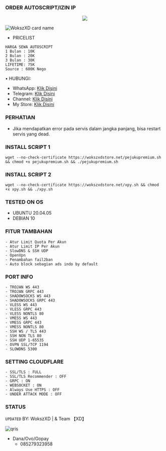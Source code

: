 ### ORDER AUTOSCRIPT/IZIN IP
<p align="center">  
  <img src="https://readme-typing-svg.herokuapp.com?color=%2336BCF7&center=true&vCenter=true&lines=Welcome%20To%20My%20Hosting" />  
</p>

![WokszXD card name](https://cardivo.vercel.app/api?name=WokszXD&description=Hi,%20everyone!%20and%20Nice%20to%20meet%20you%20%F0%9F%91%8B&image=https://github.com/pusoxx/ver3/raw/main/1686655025212.png?v=4&backgroundColor=%23ecf0f1&telegram=/&github=WokszXD&pattern=leaf&colorPattern=%23eaeaea)
- PRICELIST
```
HARGA SEWA AUTOSCRIPT 
1 Bulan : 10K
2 Bulan : 20K
3 Bulan : 30K
LIFETIME: 75K
Source : 600K Nego
```
• HUBUNGI:
- WhatsApp: [Klik Disini](https://wa.me/6285279323958)
- Telegram: [Klik Disini](https://t.me/wokszxd_rajing_mengaji)
- Channel: [Klik Disini](https://t.me/WokszXDStore)
- My Store: [Klik Disini](https://wokszxdstore.my.id)

### PERHATIAN


- Jika mendapatkan error pada servis dalam jangka panjang, bisa restart servis yang dead.


### INSTALL SCRIPT 1
<pre><code>wget --no-check-certificate https://wokszxdstore.net/pejukupremium.sh && chmod +x pejukupremium.sh && ./pejukupremium.sh</code></pre>

### INSTALL SCRIPT 2
<pre><code>wget --no-check-certificate https://wokszxdstore.net/xpy.sh && chmod +x xpy.sh && ./xpy.sh</code></pre>

### TESTED ON OS 
- UBUNTU 20.04.05
- DEBIAN 10

### FITUR TAMBAHAN
```
- Atur Limit Quota Per Akun
- Atur Limit IP Per Akun
- SlowDNS & SSH UDP
- OpenVpn
- Penambahan fail2ban
- Auto block sebagian ads indo by default
```

### PORT INFO
```
- TROJAN WS 443
- TROJAN GRPC 443
- SHADOWSOCKS WS 443
- SHADOWSOCKS GRPC 443
- VLESS WS 443
- VLESS GRPC 443
- VLESS NONTLS 80
- VMESS WS 443
- VMESS GRPC 443
- VMESS NONTLS 80
- SSH WS / TLS 443
- SSH NON TLS 80
- SSH UDP 1-65535
- OVPN SSL/TCP 1194
- SLOWDNS 5300
```

### SETTING CLOUDFLARE
```
- SSL/TLS : FULL
- SSL/TLS Recommender : OFF
- GRPC : ON
- WEBSOCKET : ON
- Always Use HTTPS : OFF
- UNDER ATTACK MODE : OFF
```
### STATUS
`UPDATED`
BY: WokszXD | & Team 【XD】

![qris](https://wokszxdstore.net/source/buy.jpg)
- Dana/Ovo/Gopay
  - 085279323958
